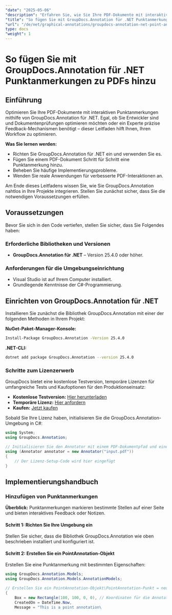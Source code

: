 ```yaml
---
"date": "2025-05-06"
"description": "Erfahren Sie, wie Sie Ihre PDF-Dokumente mit interaktiven Punktanmerkungen mithilfe von GroupDocs.Annotation für .NET optimieren. Diese Schritt-für-Schritt-Anleitung umfasst Einrichtung, Implementierung und Fehlerbehebung."
"title": "So fügen Sie mit GroupDocs.Annotation für .NET Punktanmerkungen zu PDFs hinzu"
"url": "/de/net/graphical-annotations/groupdocs-annotation-net-point-annotations-pdf/"
type: docs
"weight": 1
---
```


# So fügen Sie mit GroupDocs.Annotation für .NET Punktanmerkungen zu PDFs hinzu

## Einführung

Optimieren Sie Ihre PDF-Dokumente mit interaktiven Punktanmerkungen mithilfe von GroupDocs.Annotation für .NET. Egal, ob Sie Entwickler sind und Dokumentenprüfungen optimieren möchten oder ein Experte präzise Feedback-Mechanismen benötigt – dieser Leitfaden hilft Ihnen, Ihren Workflow zu optimieren.

**Was Sie lernen werden:**
- Richten Sie GroupDocs.Annotation für .NET ein und verwenden Sie es.
- Fügen Sie einem PDF-Dokument Schritt für Schritt eine Punktanmerkung hinzu.
- Beheben Sie häufige Implementierungsprobleme.
- Wenden Sie reale Anwendungen für verbesserte PDF-Interaktionen an.

Am Ende dieses Leitfadens wissen Sie, wie Sie GroupDocs.Annotation nahtlos in Ihre Projekte integrieren. Stellen Sie zunächst sicher, dass Sie die notwendigen Voraussetzungen erfüllen.

## Voraussetzungen

Bevor Sie sich in den Code vertiefen, stellen Sie sicher, dass Sie Folgendes haben:

### Erforderliche Bibliotheken und Versionen
- **GroupDocs.Annotation für .NET** – Version 25.4.0 oder höher.

### Anforderungen für die Umgebungseinrichtung
- Visual Studio ist auf Ihrem Computer installiert.
- Grundlegende Kenntnisse der C#-Programmierung.

## Einrichten von GroupDocs.Annotation für .NET

Installieren Sie zunächst die Bibliothek GroupDocs.Annotation mit einer der folgenden Methoden in Ihrem Projekt:

**NuGet-Paket-Manager-Konsole:**
```bash
Install-Package GroupDocs.Annotation -Version 25.4.0
```

**.NET-CLI:**
```bash
dotnet add package GroupDocs.Annotation --version 25.4.0
```

### Schritte zum Lizenzerwerb

GroupDocs bietet eine kostenlose Testversion, temporäre Lizenzen für umfangreiche Tests und Kaufoptionen für den Produktionseinsatz:
- **Kostenlose Testversion:** [Hier herunterladen](https://releases.groupdocs.com/annotation/net/)
- **Temporäre Lizenz:** [Hier anfordern](https://purchase.groupdocs.com/temporary-license/)
- **Kaufen:** [Jetzt kaufen](https://purchase.groupdocs.com/buy)

Sobald Sie Ihre Lizenz haben, initialisieren Sie die GroupDocs.Annotation-Umgebung in C#:

```csharp
using System;
using GroupDocs.Annotation;

// Initialisieren Sie den Annotator mit einem PDF-Dokumentpfad und einer Lizenz
using (Annotator annotator = new Annotator("input.pdf"))
{
    // Der Lizenz-Setup-Code wird hier eingefügt
}
```

## Implementierungshandbuch

### Hinzufügen von Punktanmerkungen

**Überblick:** Punktanmerkungen markieren bestimmte Stellen auf einer Seite und bieten interaktives Feedback oder Notizen.

#### Schritt 1: Richten Sie Ihre Umgebung ein
Stellen Sie sicher, dass die Bibliothek GroupDocs.Annotation wie oben beschrieben installiert und konfiguriert ist.

#### Schritt 2: Erstellen Sie ein PointAnnotation-Objekt
Erstellen Sie eine Punktanmerkung mit bestimmten Eigenschaften:

```csharp
using GroupDocs.Annotation.Models;
using GroupDocs.Annotation.Models.AnnotationModels;

// Erstellen Sie ein PointAnnotation-Objekt\PointAnnotation-Punkt = neue PointAnnotation
{
    Box = new Rectangle(100, 100, 0, 0), // Koordinaten für die Annotation
    CreatedOn = DateTime.Now,
    Message = "This is a point annotation\
